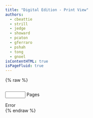 ```yaml
---
title: "Digital Edition - Print View"
authors:
  - cbeattie
  - strill
  - jedge
  - showard
  - pcaton
  - gferraro
  - pshah
  - tong
  - gnoel
isContentHTML: true
isPageFluid: true
---
```


{% raw %}

<div id="text-viewer" class="text-viewer columns printable-viewer">

  <nav v-for="(panel, panelIdx) in panels" class="panel column">
    <div class="panel-heading field is-grouped is-grouped-multiline">
      <panel-control :panel-idx="panelIdx" control-key="document" hide-label="1"></panel-control>
      <panel-control :panel-idx="panelIdx" control-key="view" hide-label="1"></panel-control>
      <panel-control :panel-idx="panelIdx" control-key="locus" hide-label="1"></panel-control>
      <p class="control dont-print">
        <label class="field-label">
          <input type="number" class="input" v-model="panel.selections.extent" @change="onChangeSelector(panel, 'extent')" min="1" max="300">
          Pages
        </label>
      </p>
    </div>
    <div class="panel-block panel-chunk">
      <div v-if="panel.error" class="message is-danger">
        <div class="message-header">Error</div>
        <div class="message-body" v-html="panel.error"></div>
      </div>
      <div :class="'content '+getContentClasses(panel)" v-html="panel.responses.document">
      </div>
    </div>
  </nav>
</div>
{% endraw %}

<script>
window.TEXT_VIEWER_PRINT_MODE = true;
</script>
<script src="/assets/node_modules/vue/dist/vue.global.js"></script>
<script src="/assets/node_modules/kdl-dts-client/index.js?ts={{ "now" | date: "%s" }}"></script>
<script src="/assets/js/text-viewer.js?ts={{ "now" | date: "%s" }}"></script>

<script src="https://cdnjs.cloudflare.com/ajax/libs/openseadragon/4.0.0/openseadragon.min.js"></script>
